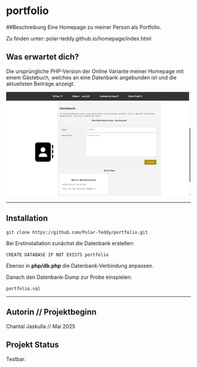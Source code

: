 # portfolio

##Beschreibung
Eine Homepage zu meiner Person als Portfolio.

Zu finden unter:
polar-teddy.github.io/homepage/index.html



## Was erwartet dich?
Die ursprüngliche PHP-Version der Online Variante meiner Homepage mit einem Gästebuch, welches an eine Datenbank angebunden ist und die aktuellsten Beiträge anzeigt.

![guestbook](img/Screenshot_guestbook.png)

***

## Installation
```
git clone https://github.com/Polar-Teddy/portfolio.git
```
Bei Erstinstallation zunächst die Datenbank erstellen: 
```
CREATE DATABASE IF NOT EXISTS portfolio
```
Ebenso in <b>php/db.php</b> die Datenbank-Verbindung anpassen.

Danach den Datenbank-Dump zur Probe einspielen:

```
portfolio.sql
```


***

## Autorin // Projektbeginn
Chantal Jaskulla // Mai 2025

## Projekt Status
Testbar.
